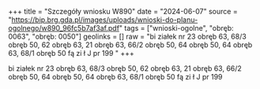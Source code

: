+++
title = "Szczegóły wniosku W890"
date = "2024-06-07"
source = "https://bip.brg.gda.pl/images/uploads/wnioski-do-planu-ogolnego/w890_96fc5b7af3af.pdf"
tags = ["wnioski-ogolne", "obręb: 0063", "obręb: 0050"]
geolinks = []
raw = "bi ziałek nr 23 obręb 63, 68/3 obręb 50, 62 obręb 63, 21 obręb 63, 66/2 obręb 50, 64 obręb 50, 64 obręb 63, 68/1 obręb 50 fą zi ł J    pr 199 "
+++

bi ziałek nr 23 obręb 63, 68/3 obręb 50, 62 obręb 63, 21 obręb 63, 66/2 obręb
50, 64 obręb 50, 64 obręb 63, 68/1 obręb 50 fą zi ł J
   pr 199




